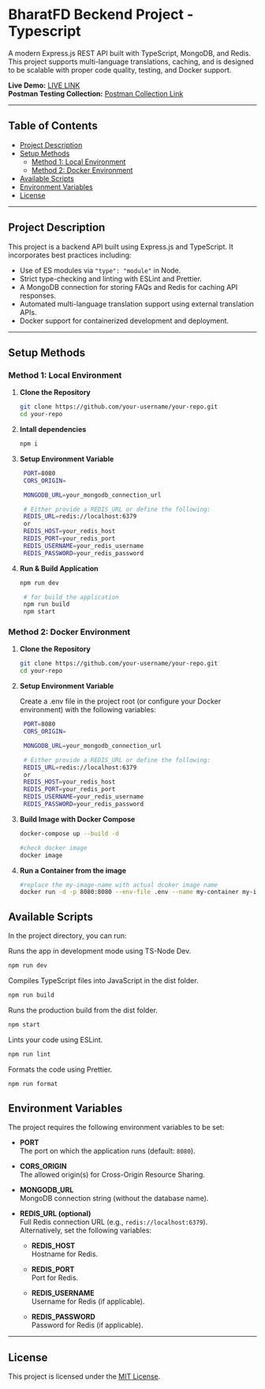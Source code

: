 # BharatFD Beckend Project - Typescript

A modern Express.js REST API built with TypeScript, MongoDB, and Redis. This project supports multi-language translations, caching, and is designed to be scalable with proper code quality, testing, and Docker support.

**Live Demo:** [LIVE LINK](https://bharatfd-backend-oxvx.onrender.com)  
**Postman Testing Collection:** [Postman Collection Link](https://documenter.getpostman.com/view/33610151/2sAYX3r45U)

---

## Table of Contents

- [Project Description](#project-description)
- [Setup Methods](#setup-methods)
  - [Method 1: Local Environment](#method-1-local-environment)
  - [Method 2: Docker Environment](#method-2-docker-environment)
- [Available Scripts](#available-scripts)
- [Environment Variables](#environment-variables)
- [License](#license)

---

## Project Description

This project is a backend API built using Express.js and TypeScript. It incorporates best practices including:
- Use of ES modules via `"type": "module"` in Node.
- Strict type-checking and linting with ESLint and Prettier.
- A MongoDB connection for storing FAQs and Redis for caching API responses.
- Automated multi-language translation support using external translation APIs.
- Docker support for containerized development and deployment.

---

## Setup Methods

### Method 1: Local Environment

1. **Clone the Repository**

   ```bash
   git clone https://github.com/your-username/your-repo.git
   cd your-repo
   ```

2. **Intall dependencies**

   ```bash
   npm i
   ```

3. **Setup Environment Variable**

   ```bash
    PORT=8080
    CORS_ORIGIN=

    MONGODB_URL=your_mongodb_connection_url

    # Either provide a REDIS_URL or define the following:
    REDIS_URL=redis://localhost:6379
    or
    REDIS_HOST=your_redis_host
    REDIS_PORT=your_redis_port
    REDIS_USERNAME=your_redis_username
    REDIS_PASSWORD=your_redis_password

   ```
4. **Run & Build Application**

   ```bash
   npm run dev

    # for build the application
    npm run build 
    npm start
   ```

### Method 2: Docker Environment

1. **Clone the Repository**

   ```bash
   git clone https://github.com/your-username/your-repo.git
   cd your-repo
   ```

2. **Setup Environment Variable**

    <p>Create a .env file in the project root (or configure your Docker environment) with the following variables:</p>

   ```bash
    PORT=8080
    CORS_ORIGIN=

    MONGODB_URL=your_mongodb_connection_url

    # Either provide a REDIS_URL or define the following:
    REDIS_URL=redis://localhost:6379
    or
    REDIS_HOST=your_redis_host
    REDIS_PORT=your_redis_port
    REDIS_USERNAME=your_redis_username
    REDIS_PASSWORD=your_redis_password

   ```
3. **Build Image with Docker Compose**

   ```bash
   docker-compose up --build -d

   #check docker image 
   docker image
   ```
4. **Run a Container from the image**

   ```bash
   #replace the my-image-name with actual dcoker image name
   docker run -d -p 8080:8080 --env-file .env --name my-container my-image-name

   ```


## Available Scripts

In the project directory, you can run:

Runs the app in development mode using TS-Node Dev.
``` bash 
npm run dev
```

Compiles TypeScript files into JavaScript in the dist folder.
```bash
npm run build
```


Runs the production build from the dist folder.
```bash
npm start
```

Lints your code using ESLint.
```bash
npm run lint
```

Formats the code using Prettier.
```bash 
npm run format
```

## Environment Variables

The project requires the following environment variables to be set:

- **PORT**  
  The port on which the application runs (default: `8080`).

- **CORS_ORIGIN**  
  The allowed origin(s) for Cross-Origin Resource Sharing.

- **MONGODB_URL**  
  MongoDB connection string (without the database name).

- **REDIS_URL (optional)**  
  Full Redis connection URL (e.g., `redis://localhost:6379`).  
  Alternatively, set the following variables:

  - **REDIS_HOST**  
    Hostname for Redis.

  - **REDIS_PORT**  
    Port for Redis.

  - **REDIS_USERNAME**  
    Username for Redis (if applicable).

  - **REDIS_PASSWORD**  
    Password for Redis (if applicable).

---

## License

This project is licensed under the [MIT License](LICENSE).
